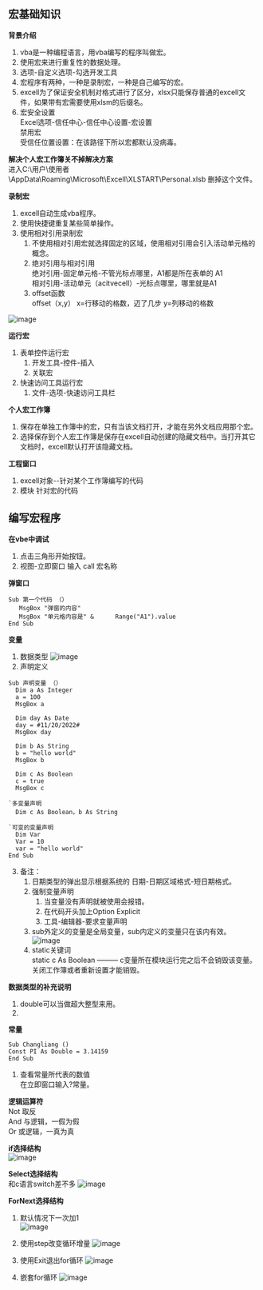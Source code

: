 ## 宏基础知识
**背景介绍**  
1. vba是一种编程语言，用vba编写的程序叫做宏。
2. 使用宏来进行重复性的数据处理。
3. 选项-自定义选项-勾选开发工具 
4. 宏程序有两种，一种是录制宏，一种是自己编写的宏。
5. excell为了保证安全机制对格式进行了区分，xlsx只能保存普通的excell文件，如果带有宏需要使用xlsm的后缀名。
6. 宏安全设置  
Excel选项-信任中心-信任中心设置-宏设置    
禁用宏  
受信任位置设置：在该路径下所以宏都默认没病毒。

**解决个人宏工作簿关不掉解决方案**  
进入C:\用户\使用者\AppData\Roaming\Microsoft\Excell\XLSTART\Personal.xlsb  删掉这个文件。

**录制宏**  
1. excell自动生成vba程序。
2. 使用快捷键重复某些简单操作。
3. 使用相对引用录制宏
   1. 不使用相对引用宏就选择固定的区域，使用相对引用会引入活动单元格的概念。
   2. 绝对引用与相对引用  
绝对引用-固定单元格-不管光标点哪里，A1都是所在表单的 A1  
相对引用-活动单元（acitvecell）-光标点哪里，哪里就是A1  
   3. offset函数  
offset（x,y） x=行移动的格数，迈了几步 y=列移动的格数

  ![image](images/IMG_20220601_223021.png)

**运行宏**  
1. 表单控件运行宏
   1. 开发工具-控件-插入
   2. 关联宏
2. 快速访问工具运行宏
   1. 文件-选项-快速访问工具栏

**个人宏工作簿**  
1. 保存在单独工作簿中的宏，只有当该文档打开，才能在另外文档应用那个宏。
2. 选择保存到个人宏工作簿是保存在excell自动创建的隐藏文档中。当打开其它文档时，excell默认打开该隐藏文档。


**工程窗口**  
1. excell对象--针对某个工作簿编写的代码
2. 模块 针对宏的代码

## 编写宏程序

**在vbe中调试**  
1. 点击三角形开始按钮。
2. 视图-立即窗口
输入   call 宏名称

**弹窗口** 
```
Sub 第一个代码 （）
   MsgBox "弹窗的内容"
   MsgBox "单元格内容是" &      Range("A1").value
End Sub
```

**变量**  
1. 数据类型
   ![image](images/IMG_20220602_222756.png)
2. 声明定义
```
Sub 声明变量 （）
  Dim a As Integer
  a = 100
  MsgBox a 

  Dim day As Date
  day = #11/20/2022#
  MsgBox day

  Dim b As String
  b = "hello world"
  MsgBox b

  Dim c As Boolean
  c = true
  MsgBox c

`多变量声明  
  Dim c As Boolean，b As String

`可变的变量声明
  Dim Var
  Var = 10
  var = "hello world"
End Sub
``` 
3. 备注：
    1. 日期类型的弹出显示根据系统的  日期-日期区域格式-短日期格式。
    2. 强制变量声明
       1. 当变量没有声明就被使用会报错。
       2. 在代码开头加上Option Explicit
       3. 工具-编辑器-要求变量声明
    3. sub外定义的变量是全局变量，sub内定义的变量只在该内有效。
    ![image](images/IMG_20220604_222756.png)
    4. static关键词  
static c As Boolean  ——— c变量所在模块运行完之后不会销毁该变量。关闭工作簿或者重新设置才能销毁。

**数据类型的补充说明**  
1. double可以当做超大整型来用。
2. 

**常量**  
```
Sub Changliang ()
Const PI As Double = 3.14159
End Sub
```
1. 查看常量所代表的数值  
在立即窗口输入?常量。

**逻辑运算符**  
Not 取反  
And 与逻辑，一假为假  
Or  或逻辑，一真为真

**if选择结构**  
![image](images/IMG_20220614_215242.png)

**Select选择结构**  
和c语言switch差不多
![image](images/IMG_20220614_215856.png)

**ForNext选择结构**
1. 默认情况下一次加1  
![image](images/IMG_20220614_220918.png)

2. 使用step改变循环增量
![image](images/IMG_20220614_221417.png)

3. 使用Exit退出for循环
![image](images/IMG_20220614_221900.png)

4. 嵌套for循环
![image](images/IMG_20220614_222227.png)
